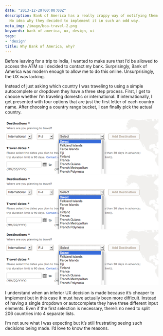 ```yaml
---
date: "2013-12-20T00:00:00Z"
description: Bank of America has a really crappy way of notifying them of travel plans.
  No idea why they decided to implement it in such an odd way.
meta_img: /image/boa-travel-2.png
keywords: bank of america, ux, design, ui
tags:
- 'design'
title: Why Bank of America, why?
---
```


Before leaving for a trip to India, I wanted to make sure that I’d be allowed to access the ATM so I decided to contact my bank. Surprisingly, Bank of America was modern enough to allow me to do this online. Unsurprisingly, the UX was lacking.

Instead of just asking which country I was traveling to using a simple autocomplete or dropdown they have a three step process. First, I get to choose whether I’m traveling domestic or international. If internationally, I get presented with four options that are just the first letter of each country name. After choosing a country range bucket, I can finally pick the actual country.

<img src="/image/boa-travel-3.png" alt="BoA Travel 3" data-width="636" data-height="226" data-layout="responsive" />

<img src="/image/boa-travel-3.png" alt="BoA Travel 3" data-width="636" data-height="226" data-layout="responsive" />

<img src="/image/boa-travel-3.png" alt="BoA Travel 3" data-width="636" data-height="226" data-layout="responsive" />

I understand when an inferior UX decision is made because it’s cheaper to implement but in this case it must have actually been more difficult. Instead of having a single dropdown or autocomplete they have three different input elements. Even if the first selection is necessary, there’s no need to split 206 countries into 4 separate lists.

I’m not sure what I was expecting but it’s still frustrating seeing such decisions being made. I’d love to know the reasons.
